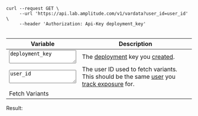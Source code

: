 <pre>
<code>curl --request GET \
     --url 'https://api.lab.amplitude.com/v1/vardata?user_id=<span id='curl_user_id'>user_id</span>' \
     --header 'Authorization: Api-Key <span id='curl_deployment_key'>deployment_key</span>'
</code>
</pre>

| <div class='big-column'>Variable</div> | Description |
| --- | --- |
|   <textarea class="at-field" spellcheck="false" id="deployment_key">deployment_key</textarea> | The [deployment](../../general/data-model.md#deployments) key you [created](./create-a-deployment.md). |
| <textarea class="at-field" spellcheck="false" id="user_id">user_id</textarea> | The user ID used to fetch variants. This should be the same [user](../../general/data-model.md#users) you [track exposure](./track-exposure.md) for. |
| <a class="md-button" onclick="fetchVariants()">Fetch Variants</a> | |

<script>
// Set the deployment key from local storage in table
document.getElementById('deployment_key').value =
     localStorage.getItem('deployment_key') || 'deployment_key';
// Set the deployment key and user id in the curl command
document.getElementById("curl_deployment_key").innerHTML =
     document.getElementById("deployment_key").value;
document.getElementById("curl_user_id").innerHTML =
     document.getElementById("user_id").value;
// Update deployment key and user id in curl command when table input changes
document.getElementById("deployment_key").addEventListener('input', function() {
     document.getElementById("curl_deployment_key").innerHTML =
          document.getElementById("deployment_key").value;
}, false);
document.getElementById("user_id").addEventListener('input', function() {
     document.getElementById("curl_user_id").innerHTML =
          document.getElementById("user_id").value;
}, false);
// Fetch Variants for the table above
async function fetchVariants() {
     const dk = document.getElementById("deployment_key").value.trim();
     localStorage.setItem('deployment_key', dk);
     const id = document.getElementById("user_id").value.trim();
     try {
          const response = await fetch('https://api.lab.amplitude.com/v1/vardata?user_id=' + id, {
               headers: {
                    'Authorization': 'Api-Key ' + dk,
               },
          });
          if (response.status != 200) {
               const body = await response.text();
               throw Error(response.status + ': ' + body);
          }
          const result = await response.json();
          console.log(result);
          document.getElementById("result").innerHTML = JSON.stringify(result, null, 2);
     } catch (e) {
          document.getElementById("result").innerHTML = e;
     }
}
</script>

Result:
<pre>
<code id="result">
</code>
</pre>